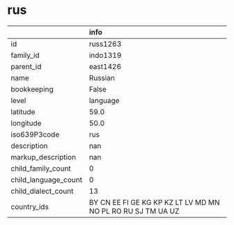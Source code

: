 # rus
|                      | info                                                        |
|:---------------------|:------------------------------------------------------------|
| id                   | russ1263                                                    |
| family_id            | indo1319                                                    |
| parent_id            | east1426                                                    |
| name                 | Russian                                                     |
| bookkeeping          | False                                                       |
| level                | language                                                    |
| latitude             | 59.0                                                        |
| longitude            | 50.0                                                        |
| iso639P3code         | rus                                                         |
| description          | nan                                                         |
| markup_description   | nan                                                         |
| child_family_count   | 0                                                           |
| child_language_count | 0                                                           |
| child_dialect_count  | 13                                                          |
| country_ids          | BY CN EE FI GE KG KP KZ LT LV MD MN NO PL RO RU SJ TM UA UZ |